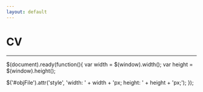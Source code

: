 ```yaml
---
layout: default
---
```

# CV 
---
$(document).ready(function(){
  var width = $(window).width();
  var height = $(window).height();

  $('#objFile').attr('style', 'width: ' + width + 'px; height: ' + height + 'px;');
});

<object data="/assets/Razik_CV.pdf" type="application/pdf" id="objFile"></object>
